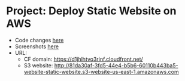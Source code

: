 # Project: Deploy Static Website on AWS

- Code changes [here](./infrastructure)
- Screenshots [here](./screenshoots)
- URL:
    - CF domain: https://d1jhlhtvo3rinf.cloudfront.net/
    - S3 website: http://81da30af-3fd5-44e4-b5b6-60110b443ba5-website-static-website.s3-website-us-east-1.amazonaws.com